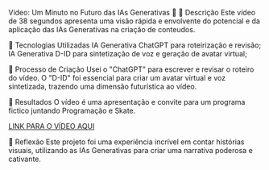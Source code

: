 Vídeo: Um Minuto no Futuro das IAs Generativas 🎥
📒 Descrição
Este vídeo de 38 segundos apresenta uma visão rápida e envolvente do potencial e da aplicação das IAs Generativas na criação de conteudos.

🤖 Tecnologias Utilizadas
IA Generativa ChatGPT para roteirização e revisão;
IA Generativa D-ID para sintetização de voz e geração de avatar virtual;

🧐 Processo de Criação
Usei o "ChatGPT" para escrever e revisar o roteiro do vídeo. O "D-ID" foi essencial para criar um avatar virtual e voz sintetizada, trazendo uma dimensão futurística ao vídeo.

🚀 Resultados
O vídeo é uma apresentação e convite para um programa fictico juntando Programação e Skate.

[LINK PARA O VÍDEO AQUI](https://github.com/RaphaelClemente/lab-natty-or-not/blob/main/SkateCodes.mp4)

💭 Reflexão
Este projeto foi uma experiência incrível em contar histórias visuais, utilizando as IAs Generativas para criar uma narrativa poderosa e cativante.
